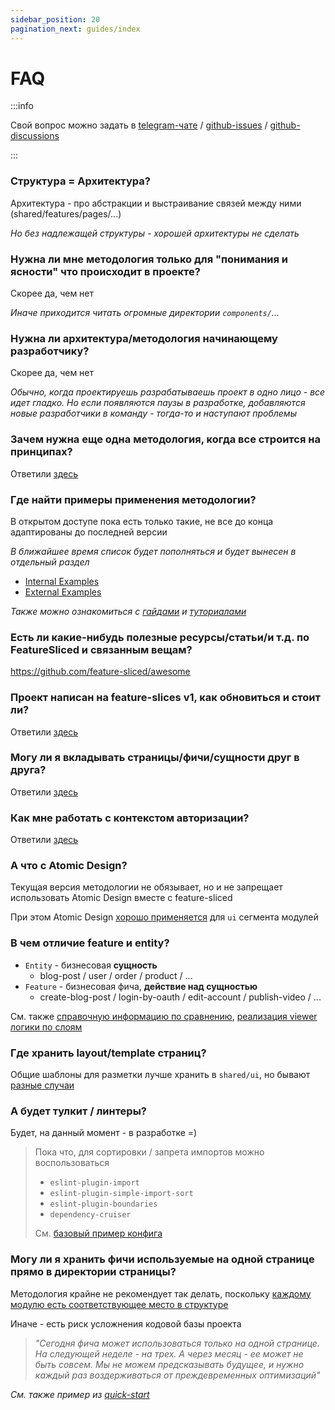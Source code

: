 ```yaml
---
sidebar_position: 20
pagination_next: guides/index
---
```


# FAQ

:::info

Свой вопрос можно задать в [telegram-чате](https://t.me/feature_sliced) / [github-issues](https://github.com/feature-sliced/documentation/issues) / [github-discussions](https://github.com/feature-sliced/documentation/discussions)

:::

### Структура = Архитектура?

Архитектура - про абстракции и выстраивание связей между ними (shared/features/pages/...)

*Но без надлежащей структуры - хорошей архитектуры не сделать*

### Нужна ли мне методология только для "понимания и ясности" что происходит в проекте?

Скорее да, чем нет

*Иначе приходится читать огромные директории `components/`...*

### Нужна ли архитектура/методология начинающему разработчику?

Скорее да, чем нет

*Обычно, когда проектируешь разрабатываешь проект в одно лицо - все идет гладко. Но если появляются паузы в разработке, добавляются новые разработчики в команду - тогда-то и наступают проблемы*

### Зачем нужна еще одна методология, когда все строится на принципах?

Ответили [здесь](/docs/get-started/motivation)

### Где найти примеры применения методологии?

В открытом доступе пока есть только такие, не все до конца адаптированы до последней версии

*В ближайшее время список будет пополняться и будет вынесен в отдельный раздел*

- [Internal Examples](https://github.com/feature-sliced/examples)
- [External Examples](/examples)

*Также можно ознакомиться с [гайдами](/docs/guides/migration/from-v1) и [туториалами](/docs/get-started/tutorial/quick-start)*

### Есть ли какие-нибудь полезные ресурсы/статьи/и т.д. по FeatureSliced и связанным вещам?

<https://github.com/feature-sliced/awesome>

### Проект написан на feature-slices v1, как обновиться и стоит ли?

Ответили [здесь](/docs/guides/migration/from-v1)

### Могу ли я вкладывать страницы/фичи/сущности друг в друга?

Ответили [здесь](/docs/concepts/app-splitting#group-slices)

### Как мне работать с контекстом авторизации?

Ответили [здесь](/docs/guides/examples/viewer)

### А что с Atomic Design?

Текущая версия методологии не обязывает, но и не запрещает использовать Atomic Design вместе с feature-sliced

При этом Atomic Design [хорошо применяется](https://t.me/feature_sliced/1653) для `ui` сегмента модулей

### В чем отличие feature и entity?

- `Entity` - бизнесовая **сущность**
  - blog-post / user / order / product / ...
- `Feature` - бизнесовая фича, **действие над сущностью**
  - create-blog-post / login-by-oauth / edit-account / publish-video / ...

См. также [справочную информацию по сравнению](/docs/reference/layers/overview), [реализация viewer логики по слоям](/docs/guides/examples/viewer)

### Где хранить layout/template страниц?

Общие шаблоны для разметки лучше хранить в `shared/ui`, но бывают [разные случаи](https://github.com/feature-sliced/documentation/discussions/129)

### А будет тулкит / линтеры?

Будет, на данный момент - в разработке =)

> Пока что, для сортировки / запрета импортов можно воспользоваться
>
> - `eslint-plugin-import`
> - `eslint-plugin-simple-import-sort`
> - `eslint-plugin-boundaries`
> - `dependency-cruiser`
>
> См. [базовый пример конфига](https://gist.github.com/azinit/4cb940a1d4a3e05ef47e15aa18a9ecc5)

### Могу ли я хранить фичи используемые на одной странице прямо в директории страницы?

Методология крайне не рекомендует так делать, поскольку [каждому модулю есть соответствующее место в структуре](/docs/concepts/app-splitting)

Иначе - есть риск усложнения кодовой базы проекта

> *"Сегодня фича может использоваться только на одной странице. На следующей неделе - на трех. А через месяц - ее может не быть совсем. Мы не можем предсказывать будущее, и нужно каждый раз воздерживаться от преждевременных оптимизаций"*

*См. также пример из [quick-start](/docs/get-started/tutorial/quick-start#обычный-подход)*
